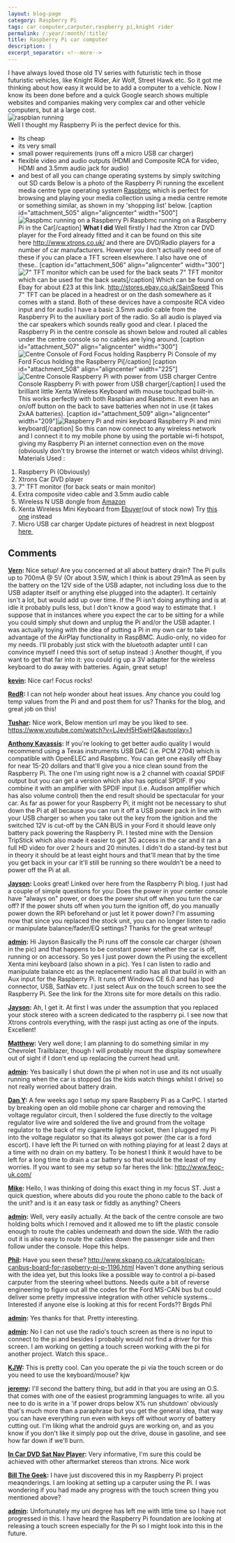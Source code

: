 ```yaml
---
layout: blog-page
category: Raspberry Pi
tags: car computer,carputer,raspberry pi,knight rider
permalink: /:year/:month/:title/
title: Raspberry Pi car computer
description: |
excerpt_separator: <!--more-->
---
```


I have always loved those old TV series with futuristic tech in those futuristic vehicles, like Knight Rider, Air Wolf, Street Hawk etc. So it got me thinking about how easy it would be to add a computer to a vehicle. Now I know its been done before and a quick Google search shows multiple websites and companies making very complex car and other vehicle computers, but at a large cost. <!--more--><br><img class="img-responsive center-block" src="/wp-content/uploads/2013/05/2013-05-01-18.52.37-1024x768.jpg" alt="raspbian running"><br>Well I thought my Raspberry Pi is the perfect device for this. 

  * Its cheap
  * its very small
  * small power requirements (runs off a micro USB car charger)
  * flexible video and audio outputs (HDMI and Composite RCA for video, HDMI and 3.5mm audio jack for audio)
  * and best of all you can change operating systems by simply switching out SD cards
Below is a photo of the Raspberry Pi running the excellent media centre type operating system [Raspbmc](http://www.raspbmc.com/) which is perfect for browsing and playing your media collection using a media centre remote or something similar, as shown in my 'shopping list' below. [caption id="attachment_505" align="aligncenter" width="500"]![Raspbmc running on a Raspberry Pi](/wp-content/uploads/2013/05/2013-05-02-18.05.22-768x1024.jpg) Raspbmc running on a Raspberry Pi in the Car[/caption] **What I did** Well firstly I had the Xtron car DVD player for the Ford already fitted and it can be found on this site here <http://www.xtrons.co.uk/> and there are DVD/Radio players for a number of car manufacturers. However you don't actually need one of these if you can place a TFT screen elsewhere. I also have one of these.. [caption id="attachment_506" align="aligncenter" width="300"]![7" TFT monitor which can be used for the back seats](http://www.flamelily.co.uk/wp-content/uploads/2013/05/2013-05-02-11.21.04-300x225.jpg) 7" TFT monitor which can be used for the back seats[/caption] Which can be found on Ebay for about £23 at this link. <http://stores.ebay.co.uk/SainSpeed> This 7" TFT can be placed in a headrest or on the dash somewhere as it comes with a stand. Both of these devices have a composite RCA video input and for audio I have a basic 3.5mm audio cable from the Raspberry Pi to the auxiliary port of the radio. So all audio is played via the car speakers which sounds really good and clear. I placed the Raspberry Pi in the centre console as shown below and routed all cables under the centre console so no cables are lying around. [caption id="attachment_507" align="aligncenter" width="300"]![Centre Console of Ford Focus holding Raspberry Pi](http://www.flamelily.co.uk/wp-content/uploads/2013/05/console1-300x250.jpg) Console of my Ford Focus holding the Raspberry Pi[/caption] [caption id="attachment_508" align="aligncenter" width="225"]![Centre Console Raspberry Pi with power from USB charger](http://www.flamelily.co.uk/wp-content/uploads/2013/05/console3-225x300.jpg) Centre Console Raspberry Pi with power from USB charger[/caption] I used the brilliant little Xenta Wireless Keyboard with mouse touchpad built-in. This works perfectly with both Raspbian and Raspbmc. It even has an on/off button on the back to save batteries when not in use (it takes 2xAA batteries). [caption id="attachment_509" align="aligncenter" width="209"]![Raspberry Pi and mini keyboard](http://www.flamelily.co.uk/wp-content/uploads/2013/05/console2-209x300.jpg) Raspberry Pi and mini keyboard[/caption] So this can now connect to any wireless network and I connect it to my mobile phone by using the portable wi-fi hotspot, giving my Raspberry Pi an internet connection even on the move (obviously don't try browse the internet or watch videos whilst driving). Materials Used : 

  1. Raspberry Pi (Obviously)
  2. Xtrons Car DVD player
  3. 7" TFT monitor (for back seats or main monitor)
  4. Extra composite video cable and 3.5mm audio cable
  5. Wireless N USB dongle from [Amazon](http://www.amazon.co.uk/gp/product/B008FZO1A2/ref=as_li_tf_tl?ie=UTF8&camp=1634&creative=6738&creativeASIN=B008FZO1A2&linkCode=as2&tag=flait-21)
  6. Xenta Wireless Mini Keyboard from [Ebuyer](http://www.ebuyer.com/250233-xenta-wireless-mini-keyboard-with-touchpad-and-multimedia-keys-usb-pkb-1720)(out of stock now) Try [this one](http://www.amazon.co.uk/gp/product/B004GAGM1Q/ref=as_li_tf_tl?ie=UTF8&camp=1634&creative=6738&creativeASIN=B004GAGM1Q&linkCode=as2&tag=flait-21) instead
  7. Micro USB car charger
Update pictures of headrest in next blogpost [here ](/2013/05/raspberry-pi-car-computer-update/)

## Comments

**[Vern](#704 "2013-05-26 19:08:08"):** Nice setup! Are you concerned at all about battery drain? The Pi pulls up to 700mA @ 5V (Or about 3.5W, which I think is about 291mA as seen by the battery on the 12V side of the USB adapter, not including loss due to the USB adapter itself or anything else plugged into the adapter). It certainly isn't a lot, but would add up over time. If the Pi isn't doing anything and is at idle it probably pulls less, but I don't know a good way to estimate that. I suppose that in instances where you expect the car to be sitting for a while you could simply shut down and unplug the Pi and/or the USB adapter. I was actually toying with the idea of putting a Pi in my own car to take advantage of the AirPlay functionality in RaspBMC. Audio-only, no video for my needs. I'll probably just stick with the bluetooth adapter until I can convince myself I need this sort of setup instead :) Another thought, if you want to get that far into it: you could rig up a 3V adapter for the wireless keyboard to do away with batteries. Again, great setup!

**[kevin](#693 "2013-05-26 01:56:23"):** Nice car! Focus rocks!

**[RedR](#680 "2013-05-24 13:13:20"):** I can not help wonder about heat issues. Any chance you could log temp values from the Pi and and post them for us? Thanks for the blog, and great job on this!

**[Tushar](#677 "2013-05-24 08:52:09"):** Nice work, Below mention url may be you liked to see. https://www.youtube.com/watch?v=LJevH5H5wHQ&autoplay=1

**[Anthony Kavassis](#676 "2013-05-24 08:51:36"):** If you're looking to get better audio quality I would recommend using a Texas instruments USB DAC (i.e. PCM 2704) which is compatible with OpenELEC and Raspbmc. You can get one easily off Ebay for near 15-20 dollars and that'll give you a nice clean sound from the Raspberry Pi. The one I'm using right now is a 2 channel with coaxial SPDIF output but you can get a version which also has optical SPDIF. If you combine it with an amplifier with SPDIF input (i.e. Audison amplifier which has also volume control) then the end result should be spectacular for your car. As far as power for your Raspberry Pi, it might not be necessary to shut down the Pi at all because you can run it off a USB power pack in line with your USB charger so when you take out the key from the ignition and the switched 12V is cut-off by the CAN BUS in your Ford it should leave only battery pack powering the Raspberry Pi. I tested mine with the Dension TripStick which also made it easier to get 3G access in the car and it ran a full HD video for over 2 hours and 20 minutes. I didn't do a stand-by test but in theory it should be at least eight hours and that'll mean that by the time you get back in your car it'll still be running so there wouldn't be a need to power off the Pi at all.

**[Jayson](#665 "2013-05-23 20:13:35"):** Looks great! Linked over here from the Raspberry Pi blog. I just had a couple of simple questions for you: Does the power in your center console have "always on" power, or does the power shut off when you turn the car off? If the power shuts off when you turn the ignition off, do you manually power down the RPi beforehand or just let it power down? I'm assuming now that since you replaced the stock unit, you can no longer listen to radio or manipulate balance/fader/EQ settings? Thanks for the great writeup!

**[admin](#666 "2013-05-23 20:38:35"):** Hi Jayson Basically the Pi runs off the console car charger (shown in the pic) and that happens to be constant power whether the car is off, running or on accessory. So yes I just power down the Pi using the excellent Xenta mini keyboard (also shown in a pic). Yes I can listen to radio and manipulate balance etc as the replacement radio has all that build in with an Aux input for the Raspberry Pi. It runs off Windows CE 6.0 and has Ipod connector, USB, SatNav etc. I just select Aux on the touch screen to see the Raspberry Pi. See the link for the Xtrons site for more details on this radio.

**[Jayson](#668 "2013-05-23 21:18:30"):** Ah, I get it. At first I was under the assumption that you replaced your stock stereo with a screen dedicated to the raspberry pi. I see now that Xtrons controls everything, with the raspi just acting as one of the inputs. Excellent!

**[Matthew](#723 "2013-05-27 23:00:16"):** Very well done; I am planning to do something similar in my Chevrolet Trailblazer, though I will probably mount the display somewhere out of sight if I don't end up replacing the current head unit.

**[admin](#733 "2013-05-28 08:59:16"):** Yes basically I shut down the pi when not in use and its not usually running when the car is stopped (as the kids watch things whilst I drive) so not really worried about battery drain.

**[Dan Y](#1427 "2013-07-18 21:59:59"):** A few weeks ago I setup my spare Raspberry Pi as a CarPC. I started by breaking open an old mobile phone car charger and removing the voltage regulator circuit, then I soldered the fuse directly to the voltage regulator live wire and soldered the live and ground from the voltage regulator to the back of my cigarette lighter socket, then I plugged my Pi into the voltage regulator so that its always got power (the car is a ford escort). I have left the Pi turned on with nothing playing for at least 2 days at a time with no drain on my battery. To be honest I think it would have to be left for a long time to drain a car battery so that would be the least of my worries. If you want to see my setup so far heres the link: http://www.feoc-uk.com/

**[Mike](#819 "2013-06-01 01:00:42"):** Hello, I was thinking of doing this exact thing in my focus ST. Just a quick question, where abouts did you route the phono cable to the back of the unit? and is it an easy task or fiddly as anything? Cheers

**[admin](#824 "2013-06-01 08:58:38"):** Well, very easily actually. At the back of the centre console are two holding bolts which I removed and it allowed me to lift the plastic console enough to route the cables underneath and down the side. With the radio out it is also easy to route the cables down the passenger side and then follow under the console. Hope this helps.

**[Phil](#866 "2013-06-03 21:16:57"):** Have you seen these? http://www.skpang.co.uk/catalog/pican-canbus-board-for-raspberry-pi-p-1196.html Haven't done anything serious with the idea yet, but this looks like a possible way to control a pi-based carputer from the steering wheel buttons. Needs quite a bit of reverse engineering to figure out all the codes for the Ford MS-CAN bus but could deliver some pretty impressive integration with other vehicle systems... Interested if anyone else is looking at this for recent Fords?? Brgds Phil

**[admin](#867 "2013-06-03 22:03:26"):** Yes thanks for that. Pretty interesting.

**[admin](#1136 "2013-06-18 21:53:21"):** No I can not use the radio's touch screen as there is no input to connect to the pi and besides I probably would not find a driver for this screen. I am working on getting a touch screen working with the pi for another project. Watch this space..

**[KJW](#1066 "2013-06-14 03:22:48"):** This is pretty cool. Can you operate the pi via the touch screen or do you need to use the keyboard/mouse? kjw

**[jeremy](#1063 "2013-06-14 01:59:01"):** I'll second the battery thing, but add in that you are using an O.S. that comes with one of the easiest programming languages to write. all you nee to do is write in a 'if power drops below X% run shutdown' obviously that's much more than a paraphrase but you get the general idea, that way you can have everything run even with keys off without worry of battery cutting out. I'm liking what the android guys are working on, and as you know if you don't like it simply pop out the drive, douse in gasoline, and see how far down if we'll burn.

**[In Car DVD Sat Nav Player](#2269 "2013-10-31 15:11:40"):** Very informative, I'm sure this could be achieved with other aftermarket stereos than xtrons. Nice work

**[Bill The Geek](#3238 "2014-05-14 04:43:25"):** I have just discovered this in my Raspberry Pi project meaqnderings. I am looking at setting up a carputer using the Pi. I was wondering if you had made any progress with the touch screen thing you mentioned above?

**[admin](#3239 "2014-05-14 09:55:48"):** Unfortunately my uni degree has left me with little time so I have not progressed in this. I have heard the Raspberry Pi foundation are looking at releasing a touch screen especially for the Pi so I might look into this in the future.


